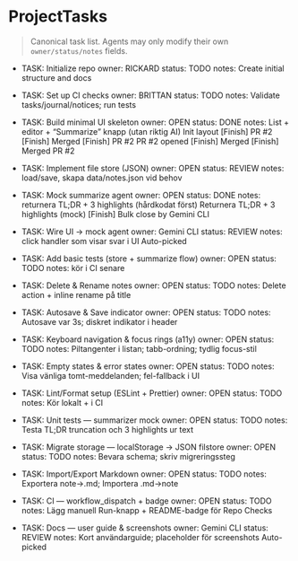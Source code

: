 # ProjectTasks

> Canonical task list. Agents may only modify their own `owner/status/notes` fields.

- TASK: Initialize repo
  owner: RICKARD
  status: TODO
  notes: Create initial structure and docs

- TASK: Set up CI checks
  owner: BRITTAN
  status: TODO
  notes: Validate tasks/journal/notices; run tests

- TASK: Build minimal UI skeleton
  owner: OPEN
  status: DONE
  notes: List + editor + “Summarize” knapp (utan riktig AI)
Init layout
[Finish] PR #2
[Finish] Merged
[Finish] PR #2
PR #2 opened
[Finish] Merged
[Finish] Merged PR #2

- TASK: Implement file store (JSON)
  owner: OPEN
  status: REVIEW
  notes: load/save, skapa data/notes.json vid behov

- TASK: Mock summarize agent
  owner: OPEN
  status: DONE
  notes: returnera TL;DR + 3 highlights (hårdkodat först)
Returnera TL;DR + 3 highlights (mock)
[Finish] Bulk close by Gemini CLI

- TASK: Wire UI → mock agent
  owner: Gemini CLI
  status: REVIEW
  notes: click handler som visar svar i UI
Auto-picked

- TASK: Add basic tests (store + summarize flow)
  owner: OPEN
  status: TODO
  notes: kör i CI senare

- TASK: Delete & Rename notes
  owner: OPEN
  status: TODO
  notes: Delete action + inline rename på title

- TASK: Autosave & Save indicator
  owner: OPEN
  status: TODO
  notes: Autosave var 3s; diskret indikator i header

- TASK: Keyboard navigation & focus rings (a11y)
  owner: OPEN
  status: TODO
  notes: Piltangenter i listan; tabb-ordning; tydlig focus-stil

- TASK: Empty states & error states
  owner: OPEN
  status: TODO
  notes: Visa vänliga tomt-meddelanden; fel-fallback i UI

- TASK: Lint/Format setup (ESLint + Prettier)
  owner: OPEN
  status: TODO
  notes: Kör lokalt + i CI

- TASK: Unit tests — summarizer mock
  owner: OPEN
  status: TODO
  notes: Testa TL;DR truncation och 3 highlights ur text

- TASK: Migrate storage — localStorage → JSON filstore
  owner: OPEN
  status: TODO
  notes: Bevara schema; skriv migreringssteg

- TASK: Import/Export Markdown
  owner: OPEN
  status: TODO
  notes: Exportera note->.md; Importera .md->note

- TASK: CI — workflow_dispatch + badge
  owner: OPEN
  status: TODO
  notes: Lägg manuell Run-knapp + README-badge för Repo Checks

- TASK: Docs — user guide & screenshots
  owner: Gemini CLI
  status: REVIEW
  notes: Kort användarguide; placeholder för screenshots
Auto-picked
